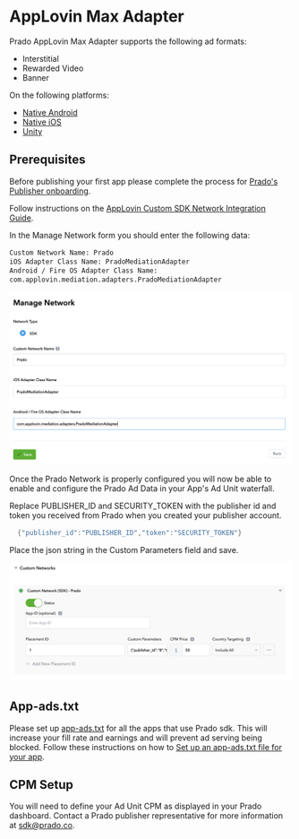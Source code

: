 # AppLovin Max Adapter

Prado AppLovin Max Adapter supports the following ad formats:

+ Interstitial 
+ Rewarded Video
+ Banner

On the following platforms:

+ [Native Android](/Mediation/AppLovin%20Max%20Adapter/Android)
+ [Native iOS](/Mediation/AppLovin%20Max%20Adapter/iOS)
+ [Unity](/Mediation/AppLovin%20Max%20Adapter/Unity)

## Prerequisites

Before publishing your first app please complete the process for [Prado's Publisher onboarding](http://accounts.kidoz.net/publishers/register?utm_source=prado_github). <BR>

Follow instructions on the [AppLovin Custom SDK Network Integration Guide](https://dash.applovin.com/documentation/mediation/android/mediation-setup/custom-sdk).

In the Manage Network form you should enter the following data:
```
Custom Network Name: Prado 
iOS Adapter Class Name: PradoMediationAdapter
Android / Fire OS Adapter Class Name: com.applovin.mediation.adapters.PradoMediationAdapter
```
<img width="800" alt="AppLovinCustomNetwork" src="https://raw.githubusercontent.com/Prado-SDK/prado-mobile-sdk/refs/heads/docs/Mediation/AppLovin%20Max%20Adapter/applovin1.png">  
  
Once the Prado Network is properly configured you will now be able to enable and configure the Prado Ad Data in your App's Ad Unit waterfall.<BR>

Replace PUBLISHER_ID and SECURITY_TOKEN with the publisher id and token you received from Prado when you created your publisher account.
```java
  {"publisher_id":"PUBLISHER_ID","token":"SECURITY_TOKEN"}
```
Place the json string in the Custom Parameters field and save.
  
  <img width="800" alt="AppLovin AdUnit Config" src="https://raw.githubusercontent.com/Prado-SDK/prado-mobile-sdk/refs/heads/docs/Mediation/AppLovin%20Max%20Adapter/applovin2.png">

## App-ads.txt
Please set up [app-ads.txt](https://prado.co/app-ads.txt) for all the apps that use Prado sdk. This will increase your fill rate and earnings and will prevent ad serving being blocked.
Follow these instructions on how to [Set up an app-ads.txt file for your app](https://www.prado.co/intro-app-ads-txt).

## CPM Setup
You will need to define your Ad Unit CPM as displayed in your Prado dashboard. Contact a Prado publisher representative for more information at sdk@prado.co.

